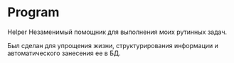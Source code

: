 # Program

Helper
Незаменимый помощник для выполнения моих рутинных задач.

Был сделан для упрощения жизни, структурирования информации и автоматического занесения ее в БД.
